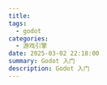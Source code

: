 ```yaml
---
title: 
tags:
  - godot
categories:
  - 游戏引擎
date: 2025-03-02 22:18:00
summary: Godot 入门
description: Godot 入门
---
```



